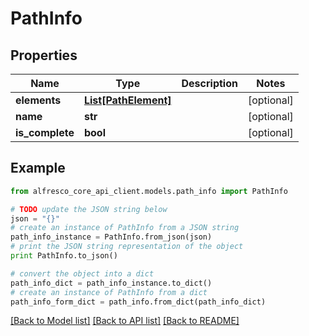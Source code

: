 # PathInfo


## Properties
Name | Type | Description | Notes
------------ | ------------- | ------------- | -------------
**elements** | [**List[PathElement]**](PathElement.md) |  | [optional] 
**name** | **str** |  | [optional] 
**is_complete** | **bool** |  | [optional] 

## Example

```python
from alfresco_core_api_client.models.path_info import PathInfo

# TODO update the JSON string below
json = "{}"
# create an instance of PathInfo from a JSON string
path_info_instance = PathInfo.from_json(json)
# print the JSON string representation of the object
print PathInfo.to_json()

# convert the object into a dict
path_info_dict = path_info_instance.to_dict()
# create an instance of PathInfo from a dict
path_info_form_dict = path_info.from_dict(path_info_dict)
```
[[Back to Model list]](../README.md#documentation-for-models) [[Back to API list]](../README.md#documentation-for-api-endpoints) [[Back to README]](../README.md)


